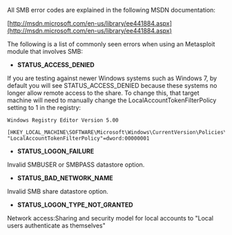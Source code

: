 All SMB error codes are explained in the following MSDN documentation:

[http://msdn.microsoft.com/en-us/library/ee441884.aspx](http://msdn.microsoft.com/en-us/library/ee441884.aspx)

The following is a list of commonly seen errors when using an Metasploit module that involves SMB:

* **STATUS_ACCESS_DENIED**

If you are testing against newer Windows systems such as Windows 7, by default you will see STATUS_ACCESS_DENIED because these systems no longer allow remote access to the share. To change this, that target machine will need to manually change the LocalAccountTokenFilterPolicy setting to 1 in the registry:

```
Windows Registry Editor Version 5.00

[HKEY_LOCAL_MACHINE\SOFTWARE\Microsoft\Windows\CurrentVersion\Policies\System]
"LocalAccountTokenFilterPolicy"=dword:00000001
```

* **STATUS_LOGON_FAILURE**

Invalid SMBUSER or SMBPASS datastore option.

* **STATUS_BAD_NETWORK_NAME**

Invalid SMB share datastore option.

* **STATUS_LOGON_TYPE_NOT_GRANTED**

Network access:Sharing and security model for local accounts to "Local users authenticate as themselves"
